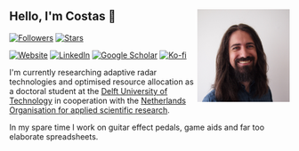 ## Hello, I'm Costas 👋 <img src="avatar.jpg" align="right" alt="" width="33%"/>

[![Followers](https://img.shields.io/github/followers/CostasAK.svg?style=for-the-badge&label=Followers&logo=github)](https://github.com/CostasAK)
[![Stars](https://img.shields.io/github/stars/CostasAK?style=for-the-badge&affiliations=OWNER%2CCOLLABORATOR&label=Stars&logo=github)](https://github.com/CostasAK?tab=repositories)

[![Website](https://img.shields.io/website?style=for-the-badge&url=https%3A%2F%2Fcostasak.github.io&label=gh-pages)](https://costasak.github.io)
[![LinkedIn](https://img.shields.io/badge/LinkedIn-0077B5?style=for-the-badge&logo=linkedin)](www.linkedin.com/in/CostasAK)
[![Google Scholar](https://img.shields.io/badge/Scholar-4285F4?style=for-the-badge&logo=googlescholar&logoColor=f5f5f5)](https://scholar.google.com/citations?user=z7484-Wfh7gC)
[![Ko-fi](https://img.shields.io/badge/ko--fi-F16061?style=for-the-badge&logo=kofi&logoColor=f5f5f5)](https://ko-fi.com/CostasAK)

I'm currently researching adaptive radar technologies and optimised resource allocation as a doctoral student at the [Delft University of Technology](https://www.tudelft.nl/en/) in cooperation with the [Netherlands Organisation for applied scientific research](https://www.tno.nl/en/).

In my spare time I work on guitar effect pedals, game aids and far too elaborate spreadsheets.

<!--
**CostasAK/CostasAK** is a ✨ _special_ ✨ repository because its `README.md` (this file) appears on your GitHub profile.

Here are some ideas to get you started:

- 🔭 I’m currently working on ...
- 🌱 I’m currently learning ...
- 👯 I’m looking to collaborate on ...
- 🤔 I’m looking for help with ...
- 💬 Ask me about ...
- 📫 How to reach me: ...
- 😄 Pronouns: ...
- ⚡ Fun fact: ...
-->
